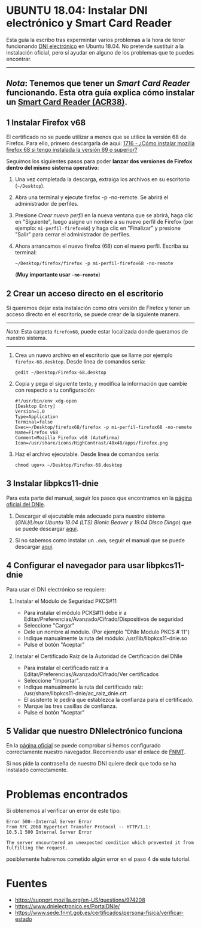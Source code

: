 # UBUNTU 18.04: Instalar DNI electrónico y Smart Card Reader

Esta guía la escribo tras expermintar varios problemas a la hora de tener funcionando 
[DNI electrónico](https://www.dnielectronico.es/PortalDNIe/) en Ubuntu 18.04. No pretende sustituir a la instalación 
oficial, pero sí ayudar en alguno de los problemas que te puedes encontrar.

---
*Nota*: Tenemos que tener un *Smart Card Reader* funcionando. Esta otra guía explica cómo instalar un 
[Smart Card Reader (ACR38)](./UBUNTU_Smart_Card_Reader.md).
---


## 1 Instalar Firefox v68

El certificado no se puede utilizar a menos que se utilice la versión 68 de Firefox. Para ello, primero descargarla 
de aquí: [1716 - ¿Cómo instalar mozilla firefox 68 si tengo instalada la versión 69 o superior?](https://www.sede.fnmt.gob.es/web/sede/preguntas-frecuentes/acerca-de-mozilla-firefox/-/asset_publisher/fVZppcBHj0oa/content/1716-como-instalar-mozilla-firefox-68-si-tengo-instalada-la-version-69-?inheritRedirect=false&redirect=https%3A%2F%2Fwww.sede.fnmt.gob.es%3A9440%2Fweb%2Fsede%2Fpreguntas-frecuentes%2Facerca-de-mozilla-firefox%3Fp_p_id%3D101_INSTANCE_fVZppcBHj0oa%26p_p_lifecycle%3D0%26p_p_state%3Dnormal%26p_p_mode%3Dview%26p_p_col_id%3Dcolumn-2%26p_p_col_count%3D1)

Seguimos los siguientes pasos para poder **lanzar dos versiones de Firefox
dentro del mismo sistema operativo**: 

1. Una vez completada la descarga, extraiga los archivos en su escritorio (`~/Desktop`).
2. Abra una terminal y ejecute firefox -p -no-remote. Se abrirá el administrador de perfiles.
3. Presione *Crear nuevo perfil* en la nueva ventana que se abrirá, haga clic en "Siguiente", luego asigne un nombre a 
su nuevo perfil de Firefox (por ejemplo: `mi-perfil-firefox68`) y haga clic en "Finalizar" y presione "Salir" para 
cerrar el administrador de perfiles.
4. Ahora arrancamos el nuevo firefox (68) con el nuevo perfil. Escriba su terminal: 

    ```~/Desktop/firefox/firefox -p mi-perfil-firefox68 -no-remote``` 
    
    (**Muy importante usar `-no-remote`**)


## 2 Crear un acceso directo en el escritorio

Si queremos dejar esta instalación como otra versión de Firefox y tener un acceso directo en el escritorio, se puede
crear de la siguiente manera.

---
*Nota*: Esta carpeta `firefox68`, puede estar localizada donde queramos de nuestro sistema.

---

1. Crea un nuevo archivo en el escritorio que se llame por ejemplo `firefox-68.desktop`. Desde línea de comandos sería:

    ```gedit ~/Desktop/Firefox-68.desktop```

2. Copia y pega el siguiente texto, y modifica la información que cambie con respecto a tu configuración:

    ```
    #!/usr/bin/env xdg-open
    [Desktop Entry]
    Version=1.0
    Type=Application
    Terminal=false
    Exec=~/Desktop/firefox68/firefox -p mi-perfil-firefox68 -no-remote
    Name=Firefox v68
    Comment=Mozilla Firefox v68 (AutoFirma)
    Icon=/usr/share/icons/HighContrast/48x48/apps/firefox.png
    ```

3. Haz el archivo ejecutable. Desde línea de comandos sería:

    ```chmod ugo+x ~/Desktop/Firefox-68.desktop```


## 3 Instalar libpkcs11-dnie

Para esta parte del manual, seguir los pasos que encontramos en la 
[página oficial del DNIe](https://www.dnielectronico.es/PortalDNIe/PRF1_Cons02.action?pag=REF_1100).

1. Descargar el ejecutable más adecuado para nuestro sistema 
(*GNU/Linux Ubuntu 18.04 (LTS) Bionic Beaver y 19.04 Disco Dingo*) que se puede descargar [aquí](https://www.dnielectronico.es/PortalDNIe/PRF1_Cons02.action?pag=REF_1112). 

2. Si no sabemos como instalar un `.deb`, seguir el manual que se puede descargar 
[aquí](https://www.dnielectronico.es/PDFs/manuales_instalacion_unix/Manual_de_Instalacion_de_Opensc_DNIe_version_2_1.pdf).

## 4 Configurar el navegador para usar libpkcs11-dnie

Para usar el DNI electrónico se requiere:

1. Instalar el Módulo de Seguridad PKCS#11
    - Para instalar el módulo PCKS#11 debe ir a Editar/Preferencias/Avanzado/Cifrado/Dispositivos de seguridad
    - Seleccione "Cargar"
    - Dele un nombre al módulo. (Por ejemplo "DNIe Modulo PKCS #     11")
    - Indique manualmente la ruta del módulo: /usr/lib/libpkcs11-dnie.so
    - Pulse el botón "Aceptar"

2. Instalar el Certificado Raíz de la Autoridad de Certificación del DNIe
    - Para instalar el certificado raíz ir a Editar/Preferencias/Avanzado/Cifrado/Ver certificados
    - Seleccione "Importar".
    - Indique manualmente la ruta del certificado raíz: /usr/share/libpkcs11-dnie/ac_raiz_dnie.crt
    - El asistente le pedirá que establezca la confianza para el certificado.
    - Marque las tres casillas de confianza.
    - Pulse el botón "Aceptar"


## 5 Validar que nuestro DNIelectrónico funciona

En la [página oficial](https://www.dnielectronico.es/PortalDNIe/PRF1_Cons02.action?pag=REF_320&id_menu=15) se puede 
comprobar si hemos configurado correctamente nuestro navegador. Recomiendo usar el enlace de 
[FNMT](https://www.sede.fnmt.gob.es/certificados/persona-fisica/verificar-estado).

Si nos pide la contraseña de nuestro DNI quiere decir que todo se ha instalado correctamente.

# Problemas encontrados

Si obtenemos al verificar un error de este tipo: 

```
Error 500--Internal Server Error
From RFC 2068 Hypertext Transfer Protocol -- HTTP/1.1:
10.5.1 500 Internal Server Error

The server encountered an unexpected condition which prevented it from fulfilling the request.
```

posiblemente habremos cometido algún error en el paso 4 de este tutorial. 

# Fuentes

- https://support.mozilla.org/en-US/questions/974208
- https://www.dnielectronico.es/PortalDNIe/
- https://www.sede.fnmt.gob.es/certificados/persona-fisica/verificar-estado
